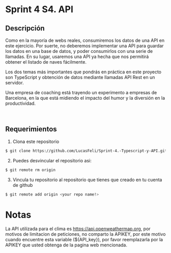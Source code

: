 # Sprint 4 S4. API

## Descripción

Como en la mayoría de webs reales, consumiremos los datos de una API en este ejercicio. Por suerte, no deberemos implementar una API para guardar los datos en una base de datos, y poder consumirlos con una serie de llamadas. En su lugar, usaremos una API ya hecha que nos permitirá obtener el listado de naves fácilmente.

Los dos temas más importantes que pondrás en práctica en este proyecto son TypeScript y obtención de datos mediante llamadas API Rest en un servidor.

Una empresa de coaching está trayendo un experimento a empresas de Barcelona, ​​en la que está midiendo el impacto del humor y la diversión en la productividad.

<br>

## Requerimientos


1. Clona este repositorio
```bash
$ git clone https://github.com/LucasFeli/Sprint-4.-Typescript-y-API.git
```

2. Puedes desvincular el repositorio asi:
```bash
$ git remote rm origin
```

3. Vincula tu repositorio al repositorio que tienes que creado en tu cuenta de github
```bash
$ git remote add origin <your repo name!>
```
# Notas

La API utilizada para el clima es https://api.openweathermap.org, por motivos de limitacion de peticiones, no comparto la APIKEY, por este motivo cuando encuentre esta variable (${API_key}), por favor reemplazarla por la APIKEY que usted obtenga de la pagina web mencionada.

